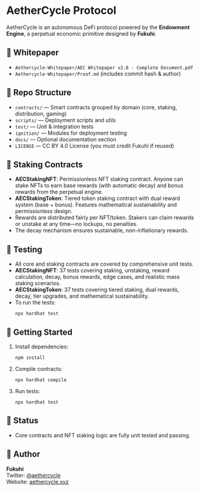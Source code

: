 # AetherCycle Protocol

AetherCycle is an autonomous DeFi protocol powered by the **Endowment Engine**, a perpetual economic primitive designed by **Fukuhi**.

## 📜 Whitepaper
- `Aethercycle-Whitepaper/AEC Whitepaper v2.0 - Complete Document.pdf`
- `Aethercycle-Whitepaper/Proof.md` (includes commit hash & author)

## 📁 Repo Structure

- `contracts/` — Smart contracts grouped by domain (core, staking, distribution, gaming)
- `scripts/` — Deployment scripts and utils
- `test/` — Unit & integration tests
- `ignition/` — Modules for deployment testing
- `docs/` — Optional documentation section
- `LICENSE` — CC BY 4.0 License (you must credit Fukuhi if reused)

## 🧩 Staking Contracts

- **AECStakingNFT**: Permissionless NFT staking contract. Anyone can stake NFTs to earn base rewards (with automatic decay) and bonus rewards from the perpetual engine.
- **AECStakingToken**: Tiered token staking contract with dual reward system (base + bonus). Features mathematical sustainability and permissionless design.
- Rewards are distributed fairly per NFT/token. Stakers can claim rewards or unstake at any time—no lockups, no penalties.
- The decay mechanism ensures sustainable, non-inflationary rewards.

## 🧪 Testing

- All core and staking contracts are covered by comprehensive unit tests.
- **AECStakingNFT**: 37 tests covering staking, unstaking, reward calculation, decay, bonus rewards, edge cases, and realistic mass staking scenarios.
- **AECStakingToken**: 37 tests covering tiered staking, dual rewards, decay, tier upgrades, and mathematical sustainability.
- To run the tests:
  ```
  npx hardhat test
  ```

## 🚀 Getting Started

1. Install dependencies:
   ```
   npm install
   ```
2. Compile contracts:
   ```
   npx hardhat compile
   ```
3. Run tests:
   ```
   npx hardhat test
   ```

## 🚧 Status

- Core contracts and NFT staking logic are fully unit tested and passing.

## 👤 Author

**Fukuhi**  
Twitter: [@aethercycle](https://twitter.com/aethercycle)  
Website: [aethercycle.xyz](https://aethercycle.xyz)
